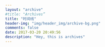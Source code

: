 ```yaml
---
layout: "archive"
#title: "Archives”
title: "时间线"
header-img: "img/header_img/archive-bg.png"
comments: false
date: 2017-03-20 20:49:56
description: "Hey, this is archives"
---
```

